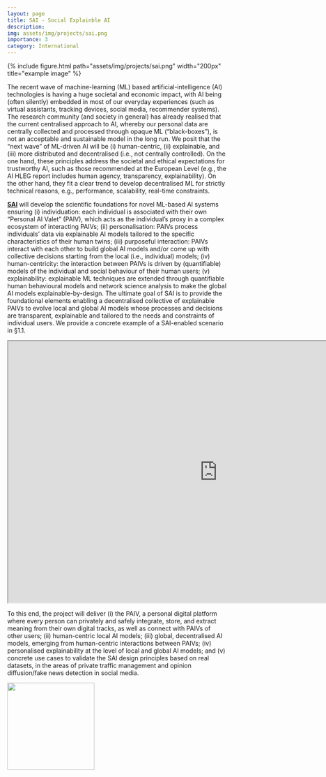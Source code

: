 ```yaml
---
layout: page
title: SAI - Social Explainble AI
description: 
img: assets/img/projects/sai.png
importance: 3
category: International
---
```



<div class="row">
    <div class="col-sm mt-3 mt-md-0">
      {% include figure.html path="assets/img/projects/sai.png" width="200px" title="example image" %}
    </div>
</div>

The recent wave of machine-learning (ML) based artificial-intelligence (AI) technologies is having a huge societal and economic impact, with AI being (often silently) embedded in most of our everyday experiences (such as virtual assistants, tracking devices, social media, recommender systems). The research community (and society in general) has already realised that the current centralised approach to AI, whereby our personal data are centrally collected and processed through opaque ML (“black-boxes”), is not an acceptable and sustainable model in the long run. We posit that the “next wave” of ML-driven AI will be (i) human-centric, (ii) explainable, and (iii) more distributed and decentralised (i.e., not centrally controlled). On the one hand, these principles address the societal and ethical expectations for trustworthy AI, such as those recommended at the European Level (e.g., the AI HLEG report includes human agency, transparency, explainability). On the other hand, they fit a clear trend to develop decentralised ML for strictly technical reasons, e.g., performance, scalability, real-time constraints.

<a href="https://www.sai-project.eu/">**SAI**</a> will develop the scientific foundations for novel ML-based AI systems ensuring (i) individuation: each individual is associated with their own “Personal AI Valet” (PAIV), which acts as the individual’s proxy in a complex ecosystem of interacting PAIVs; (ii) personalisation: PAIVs process individuals’ data via explainable AI models tailored to the specific characteristics of their human twins; (iii) purposeful interaction: PAIVs interact with each other to build global AI models and/or come up with collective decisions starting from the local (i.e., individual) models; (iv) human-centricity: the interaction between PAIVs is driven by (quantifiable) models of the individual and social behaviour of their human users; (v) explainability: explainable ML techniques are extended through quantifiable human behavioural models and network science analysis to make the global AI models explainable-by-design. The ultimate goal of SAI is to provide the foundational elements enabling a decentralised collective of explainable PAIVs to evolve local and global AI models whose processes and decisions are transparent, explainable and tailored to the needs and constraints of individual users. We provide a concrete example of a SAI-enabled scenario in §1.1.

<iframe src="https://drive.google.com/file/d/1UH9sJgap__SR6NWNWvtjLrYzCr8JGsU0/preview" width="960" height="600" allow="autoplay"></iframe>

To this end, the project will deliver (i) the PAIV, a personal digital platform where every person can privately and safely integrate, store, and extract meaning from their own digital tracks, as well as connect with PAIVs of other users; (ii) human-centric local AI models; (iii) global, decentralised AI models, emerging from human-centric interactions between PAIVs; (iv) personalised explainability at the level of local and global AI models; and (v) concrete use cases to validate the SAI design principles based on real datasets, in the areas of private traffic management and opinion diffusion/fake news detection in social media.


<div class="col-sm mt-3 mt-md-0">
    <a href="https://www.chistera.eu/sai"><img src="https://www.chistera.eu/sites/www.chistera.eu/themes/custom/chistera/logo.svg" width="200px"/></a>
</div>